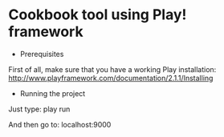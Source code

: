 Cookbook tool using Play! framework
=====================================

* Prerequisites

First of all, make sure that you have a working Play installation: http://www.playframework.com/documentation/2.1.1/Installing

* Running the project

Just type: play run

And then go to: localhost:9000
